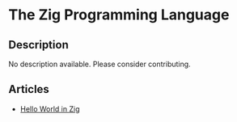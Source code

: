 # The Zig Programming Language

## Description

No description available. Please consider contributing.

## Articles

- [Hello World in Zig](https://sampleprograms.io/projects/hello-world/zig)